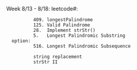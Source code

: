 Week 8/13 - 8/18:
    leetcode#:
              
              409. longestPalindrome
              125. Valid Palindrome   
              28.  Implement strStr()   
              5.   Longest Palindromic Substring
      option:
              516. Longest Palindromic Subsequence
              
              string replacement
              strStr II
